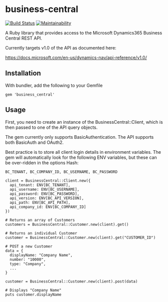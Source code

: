 # business-central

[![Build Status](https://dev.azure.com/fivesenses/business-central/_apis/build/status/fivesenses.business-central)](https://dev.azure.com/fivesenses/business-central/_build/latest?definitionId=2)
[![Maintainability](https://api.codeclimate.com/v1/badges/f6fbe96abdd5ea3e9406/maintainability)](https://codeclimate.com/github/fivesenses/business-central/maintainability)

A Ruby library that provides access to the Microsoft Dynamics365 Business Central REST API.

Currently targets v1.0 of the API as documented here:

https://docs.microsoft.com/en-us/dynamics-nav/api-reference/v1.0/


## Installation

With bundler, add the following to your Gemfile

```
gem 'business_central'
```

## Usage

First, you need to create an instance of the BusinessCentral::Client, which is
then passed to one of the API query objects.

The gem currently only supports BasicAuthentication. The API supports both
BasicAuth and OAuth2.

Best practice is to store all client login details in environment variables.
The gem will automatically look for the following ENV variables, but these can
be over-ridden in the options Hash:

```
BC_TENANT, BC_COMPANY_ID, BC_USERNAME, BC_PASSWORD
```

```
client = BusinessCentral::Client.new({
  api_tenant: ENV[BC_TENANT],
  api_username: ENV[BC_USERNAME],
  api_password: ENV[BC_PASSWORD],
  api_version: ENV[BC_API_VERSION],
  api_path: ENV[BC_API_PATH],
  api_company_id: ENV[BC_COMPANY_ID]
})

# Returns an array of Customers
customers = BusinessCentral::Customer.new(client).get()

# Returns an individual Customer
customer = BusinessCentral::Customer.new(client).get("CUSTOMER_ID")

# POST a new Customer
data = {
  displayName: "Company Name",
  number: "10000",
  type: "Company",
  ...
}

customer = BusinessCentral::Customer.new(client).post(data)

# Displays "Company Name"
puts customer.displayName

```

